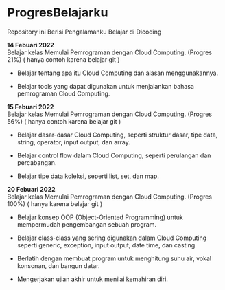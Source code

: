 # ProgresBelajarku
Repository ini Berisi Pengalamanku Belajar di Dicoding

**14 Febuari 2022**     
Belajar kelas Memulai Pemrograman dengan Cloud Computing. (Progres 21%) ( hanya contoh karena belajar git )

* Belajar tentang apa itu Cloud Computing dan alasan menggunakannya.

* Belajar tools yang dapat digunakan untuk menjalankan bahasa pemrograman Cloud Computing.

**15 Febuari 2022**     
Belajar kelas Memulai Pemrograman dengan Cloud Computing. (Progres 56%) ( hanya contoh karena belajar git )

  * Belajar dasar-dasar Cloud Computing, seperti struktur dasar, tipe data, string, operator, input output, dan array.

  * Belajar control flow dalam Cloud Computing, seperti perulangan dan percabangan.

  * Belajar tipe data koleksi, seperti list, set, dan map.

**20 Febuari 2022**    
Belajar kelas Memulai Pemrograman dengan Cloud Computing. (Progres 100%) ( hanya karena belajar git )

  * Belajar konsep OOP (Object-Oriented Programming) untuk mempermudah pengembangan sebuah program.

  * Belajar class-class yang sering digunakan dalam Cloud Computing seperti generic, exception, input output, date time, dan casting. 

  * Berlatih dengan membuat program untuk menghitung suhu air, vokal konsonan, dan bangun datar. 

  * Mengerjakan ujian akhir untuk menilai kemahiran diri.

